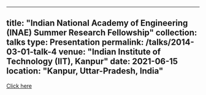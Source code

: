 
---
title: "Indian National Academy of Engineering (INAE) Summer Research Fellowship"
collection: talks
type: Presentation
permalink: /talks/2014-03-01-talk-4
venue: "Indian Institute of Technology (IIT), Kanpur"
date: 2021-06-15
location: "Kanpur, Uttar-Pradesh, India"
---
[Click here](https://drive.google.com/file/d/1hScXPZFUAvCuparn_aRtVZ8QQcc1ILso/view?usp=share_link)
